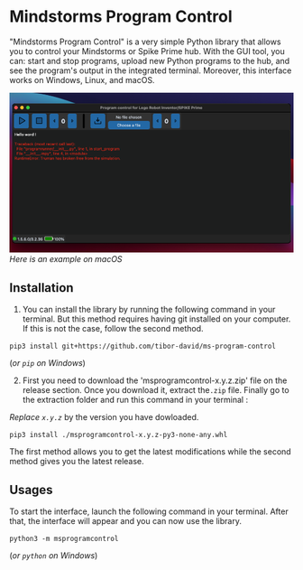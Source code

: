 Mindstorms Program Control
==========================

"Mindstorms Program Control" is a very simple Python library that allows you to control your Mindstorms or Spike Prime hub. With the GUI tool, you can: start and stop programs, upload new Python programs to the hub, and see the program's output in the integrated terminal. Moreover, this interface works on Windows, Linux, and macOS.

![](./images/msprogramcontrol-macos.png)
_Here is an example on macOS_


## Installation

1. You can install the library by running the following command in your terminal. But this method requires having git installed on your computer. If this is not the case, follow the second method.
```
pip3 install git+https://github.com/tibor-david/ms-program-control 
```
(_or `pip` on Windows_)


2. First you need to download the 'msprogramcontrol-x.y.z.zip' file on the release section. Once you download it, extract the`.zip` file. Finally go to the extraction folder and run this command in your terminal : 

_Replace `x.y.z`_ by the version you have dowloaded.
```
pip3 install ./msprogramcontrol-x.y.z-py3-none-any.whl
```

The first method allows you to get the latest modifications while the second method gives you the latest release.

## Usages
To start the interface, launch the following command in your terminal. After that, the interface will appear and you can now use the library.

```
python3 -m msprogramcontrol
```
(_or `python` on Windows_)


